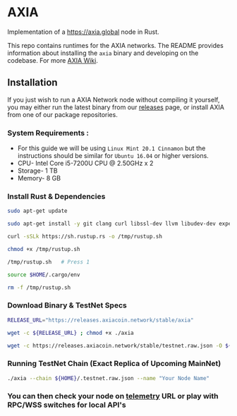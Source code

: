 # AXIA

Implementation of a <https://axia.global> node in Rust.

This repo contains runtimes for the AXIA networks. The README provides
information about installing the `axia` binary and developing on the codebase. For more [AXIA Wiki](https://wiki.axiacoin.network/docs/getting-started).

## Installation

If you just wish to run a AXIA Network node without compiling it yourself, you may
either run the latest binary from our [releases](https://releases.axiacoin.network/stable) page, or install AXIA from one of our package repositories.
 
### System Requirements :
* For this guide we will be using `Linux Mint 20.1 Cinnamon` but the instructions should be similar for `Ubuntu 16.04` or higher versions.
* CPU- Intel Core i5-7200U CPU @ 2.50GHz x 2
* Storage- 1 TB
* Memory- 8 GB

### Install Rust & Dependencies
```bash
sudo apt-get update 

sudo apt-get install -y git clang curl libssl-dev llvm libudev-dev expect net-tools wget librust-openssl-dev python3-dev python3 python3-pip

curl -sSLk https://sh.rustup.rs -o /tmp/rustup.sh

chmod +x /tmp/rustup.sh

/tmp/rustup.sh   # Press 1

source $HOME/.cargo/env

rm -f /tmp/rustup.sh
```
### Download Binary & TestNet Specs
```bash
RELEASE_URL="https://releases.axiacoin.network/stable/axia"

wget -c ${RELEASE_URL} ; chmod +x ./axia

wget -c https://releases.axiacoin.network/stable/testnet.raw.json -O ${HOME}/.testnet.raw.json
```
### Running TestNet Chain (Exact Replica of Upcoming MainNet)
```bash
./axia --chain ${HOME}/.testnet.raw.json --name "Your Node Name"
```

### You can then check your node on [telemetry](https://telemetry.test.axiacoin.network) URL or play with RPC/WSS switches for local API's
